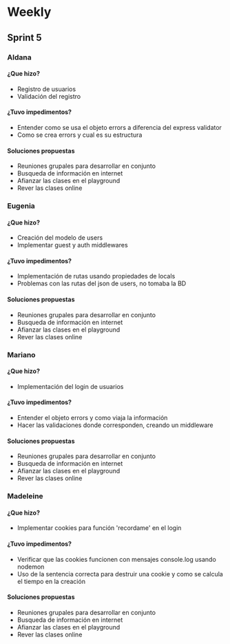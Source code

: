 # Weekly

## Sprint 5

### Aldana
#### ¿Que hizo?
- Registro de usuarios
- Validación del registro

#### ¿Tuvo impedimentos?
- Entender como se usa el objeto errors a diferencia del express validator
- Como se crea errors y cual es su estructura


#### Soluciones propuestas
- Reuniones grupales para desarrollar en conjunto
- Busqueda de información en internet
- Afianzar las clases en el playground
- Rever las clases online


### Eugenia
#### ¿Que hizo?
- Creación del modelo de users
- Implementar guest y auth middlewares

#### ¿Tuvo impedimentos?
- Implementación de rutas usando propiedades de locals
- Problemas con las rutas del json de users, no tomaba la BD

#### Soluciones propuestas
- Reuniones grupales para desarrollar en conjunto
- Busqueda de información en internet
- Afianzar las clases en el playground
- Rever las clases online


### Mariano
#### ¿Que hizo?
- Implementación del login de usuarios 

#### ¿Tuvo impedimentos?
- Entender el objeto errors y como viaja la información
- Hacer las validaciones donde corresponden, creando un middleware

#### Soluciones propuestas
- Reuniones grupales para desarrollar en conjunto
- Busqueda de información en internet
- Afianzar las clases en el playground
- Rever las clases online

### Madeleine
#### ¿Que hizo?
- Implementar cookies para función 'recordame' en el login

#### ¿Tuvo impedimentos?
- Verificar que las cookies funcionen con mensajes console.log usando nodemon
- Uso de la sentencia correcta para destruir una cookie y como se calcula el tiempo en la creación

#### Soluciones propuestas
- Reuniones grupales para desarrollar en conjunto
- Busqueda de información en internet
- Afianzar las clases en el playground
- Rever las clases online